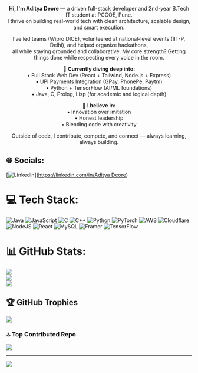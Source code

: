 <p align="center">
  <b>Hi, I'm Aditya Deore</b> — a driven full-stack developer and 2nd-year B.Tech IT student at PCCOE, Pune.<br>
  I thrive on building real-world tech with clean architecture, scalable design, and smart execution.
</p>

<p align="center">
  I’ve led teams (Wipro DICE), volunteered at national-level events (IIT-P, Delhi), and helped organize hackathons,<br>
  all while staying grounded and collaborative. My core strength? Getting things done while respecting every voice in the room.
</p>

<p align="center">
  🚀 <b>Currently diving deep into:</b><br>
  • Full Stack Web Dev (React + Tailwind, Node.js + Express)<br>
  • UPI Payments Integration (GPay, PhonePe, Paytm)<br>
  • Python + TensorFlow (AI/ML foundations)<br>
  • Java, C, Prolog, Lisp (for academic and logical depth)
</p>

<p align="center">
  🧠 <b>I believe in:</b><br>
  • Innovation over imitation<br>
  • Honest leadership<br>
  • Blending code with creativity
</p>

<p align="center">
  Outside of code, I contribute, compete, and connect — always learning, always building.
</p>



## 🌐 Socials:
[![LinkedIn](https://img.shields.io/badge/LinkedIn-%230077B5.svg?logo=linkedin&logoColor=white)]([https://linkedin.com/in/Aditya Deore](https://www.linkedin.com/in/aditya-deore-3a725a263/)) 

# 💻 Tech Stack:
![Java](https://img.shields.io/badge/java-%23ED8B00.svg?style=for-the-badge&logo=openjdk&logoColor=white) ![JavaScript](https://img.shields.io/badge/javascript-%23323330.svg?style=for-the-badge&logo=javascript&logoColor=%23F7DF1E) ![C](https://img.shields.io/badge/c-%2300599C.svg?style=for-the-badge&logo=c&logoColor=white) ![C++](https://img.shields.io/badge/c++-%2300599C.svg?style=for-the-badge&logo=c%2B%2B&logoColor=white) ![Python](https://img.shields.io/badge/python-3670A0?style=for-the-badge&logo=python&logoColor=ffdd54) ![PyTorch](https://img.shields.io/badge/PyTorch-%23EE4C2C.svg?style=for-the-badge&logo=PyTorch&logoColor=white) ![AWS](https://img.shields.io/badge/AWS-%23FF9900.svg?style=for-the-badge&logo=amazon-aws&logoColor=white) ![Cloudflare](https://img.shields.io/badge/Cloudflare-F38020?style=for-the-badge&logo=Cloudflare&logoColor=white) ![NodeJS](https://img.shields.io/badge/node.js-6DA55F?style=for-the-badge&logo=node.js&logoColor=white) ![React](https://img.shields.io/badge/react-%2320232a.svg?style=for-the-badge&logo=react&logoColor=%2361DAFB) ![MySQL](https://img.shields.io/badge/mysql-4479A1.svg?style=for-the-badge&logo=mysql&logoColor=white) ![Framer](https://img.shields.io/badge/Framer-black?style=for-the-badge&logo=framer&logoColor=blue) ![TensorFlow](https://img.shields.io/badge/TensorFlow-%23FF6F00.svg?style=for-the-badge&logo=TensorFlow&logoColor=white)
# 📊 GitHub Stats:
![](https://github-readme-stats.vercel.app/api?username=AdityaxDeore&theme=dark&hide_border=false&include_all_commits=true&count_private=false)<br/>
![](https://nirzak-streak-stats.vercel.app/?user=AdityaxDeore&theme=dark&hide_border=false)<br/>
![](https://github-readme-stats.vercel.app/api/top-langs/?username=AdityaxDeore&theme=dark&hide_border=false&include_all_commits=true&count_private=false&layout=compact)

## 🏆 GitHub Trophies
![](https://github-profile-trophy.vercel.app/?username=AdityaxDeore&theme=dark&no-frame=true&no-bg=true&margin-w=4)

### 🔝 Top Contributed Repo
![](https://github-contributor-stats.vercel.app/api?username=AdityaxDeore&limit=5&theme=dark&combine_all_yearly_contributions=true)

---
[![](https://visitcount.itsvg.in/api?id=AdityaxDeore&icon=2&color=0)](https://visitcount.itsvg.in)

<!-- Proudly created with GPRM ( https://gprm.itsvg.in ) -->

